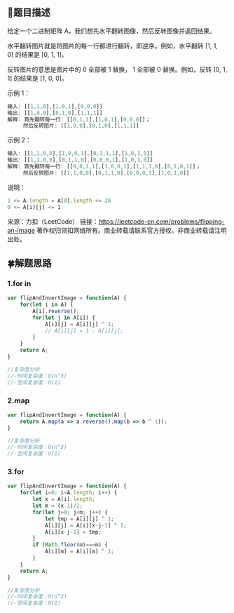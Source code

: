 ## :open_book:题目描述

给定一个二进制矩阵 A，我们想先水平翻转图像，然后反转图像并返回结果。

水平翻转图片就是将图片的每一行都进行翻转，即逆序。例如，水平翻转 [1, 1, 0] 的结果是 [0, 1, 1]。

反转图片的意思是图片中的 0 全部被 1 替换， 1 全部被 0 替换。例如，反转 [0, 1, 1] 的结果是 [1, 0, 0]。



示例 1：
```javascript
输入: [[1,1,0],[1,0,1],[0,0,0]]
输出: [[1,0,0],[0,1,0],[1,1,1]]
解释: 首先翻转每一行: [[0,1,1],[1,0,1],[0,0,0]]；
     然后反转图片: [[1,0,0],[0,1,0],[1,1,1]]
```

示例 2：
```javascript
输入: [[1,1,0,0],[1,0,0,1],[0,1,1,1],[1,0,1,0]]
输出: [[1,1,0,0],[0,1,1,0],[0,0,0,1],[1,0,1,0]]
解释: 首先翻转每一行: [[0,0,1,1],[1,0,0,1],[1,1,1,0],[0,1,0,1]]；
     然后反转图片: [[1,1,0,0],[0,1,1,0],[0,0,0,1],[1,0,1,0]]
```

说明：
```javascript
1 <= A.length = A[0].length <= 20
0 <= A[i][j] <= 1
```


来源：力扣（LeetCode）
链接：https://leetcode-cn.com/problems/flipping-an-image
著作权归领扣网络所有。商业转载请联系官方授权，非商业转载请注明出处。


## :four_leaf_clover:解题思路

### 1.for in
```javascript
var flipAndInvertImage = function(A) {
    for(let i in A) {
        A[i].reverse();
        for(let j in A[i]) {
            A[i][j] = A[i][j] ^ 1;
            // A[i][j] = 1 - A[i][j];
        }
    }
    return A;
}

//复杂度分析
//-时间复杂度：O(n^3)
//-空间复杂度：O(1)
```

### 2.map
```javascript
var flipAndInvertImage = function(A) {
    return A.map(a => a.reverse().map(b => b ^ 1));
}

//复杂度分析
//-时间复杂度：O(n^3)
//-空间复杂度：O(1)
```

### 3.for
```javascript
var flipAndInvertImage = function(A) {
    for(let i=0; i<A.length; i++) {
        let x = A[i].length;
        let m = (x-1)/2;
        for(let j=0; j<m; j++) {
            let tmp = A[i][j] ^ 1;
            A[i][j] = A[i][x-j-1] ^ 1;
            A[i][x-j-1] = tmp;
        }
        if (Math.floor(m)===m) {
            A[i][m] = A[i][m] ^ 1;
        }
    }
    return A;
}

//复杂度分析
//-时间复杂度：O(n^2)
//-空间复杂度：O(1)
```

